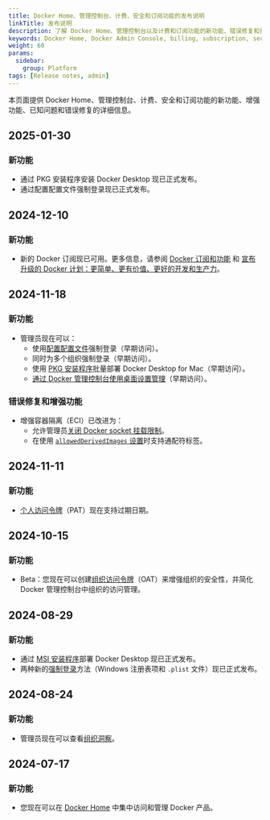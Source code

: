```yaml
---
title: Docker Home、管理控制台、计费、安全和订阅功能的发布说明
linkTitle: 发布说明
description: 了解 Docker Home、管理控制台以及计费和订阅功能的新功能、错误修复和重大变更
keywords: Docker Home, Docker Admin Console, billing, subscription, security, admin, releases, what's new
weight: 60
params:
  sidebar:
    group: Platform
tags: [Release notes, admin]
---
```


本页面提供 Docker Home、管理控制台、计费、安全和订阅功能的新功能、增强功能、已知问题和错误修复的详细信息。

## 2025-01-30

### 新功能

- 通过 PKG 安装程序安装 Docker Desktop 现已正式发布。
- 通过配置配置文件强制登录现已正式发布。

## 2024-12-10

### 新功能

- 新的 Docker 订阅现已可用。更多信息，请参阅 [Docker 订阅和功能](/manuals/subscription/details.md) 和 [宣布升级的 Docker 计划：更简单、更有价值、更好的开发和生产力](https://www.docker.com/blog/november-2024-updated-plans-announcement/)。

## 2024-11-18

### 新功能

- 管理员现在可以：
  - 使用[配置配置文件](/manuals/enterprise/security/enforce-sign-in/methods.md#configuration-profiles-method-mac-only)强制登录（早期访问）。
  - 同时为多个组织强制登录（早期访问）。
  - 使用 [PKG 安装程序](/manuals/enterprise/enterprise-deployment/pkg-install-and-configure.md)批量部署 Docker Desktop for Mac（早期访问）。
  - [通过 Docker 管理控制台使用桌面设置管理](/manuals/enterprise/security/hardened-desktop/settings-management/configure-admin-console.md)（早期访问）。

### 错误修复和增强功能

- 增强容器隔离（ECI）已改进为：
  - 允许管理员[关闭 Docker socket 挂载限制](/manuals/enterprise/security/hardened-desktop/enhanced-container-isolation/config.md#allowing-all-containers-to-mount-the-docker-socket)。
  - 在使用 [`allowedDerivedImages` 设置](/manuals/enterprise/security/hardened-desktop/enhanced-container-isolation/config.md#docker-socket-mount-permissions-for-derived-images)时支持通配符标签。

## 2024-11-11

### 新功能

- [个人访问令牌](/security/access-tokens/)（PAT）现在支持过期日期。

## 2024-10-15

### 新功能

- Beta：您现在可以创建[组织访问令牌](/security/for-admins/access-tokens/)（OAT）来增强组织的安全性，并简化 Docker 管理控制台中组织的访问管理。

## 2024-08-29

### 新功能

- 通过 [MSI 安装程序](/manuals/enterprise/enterprise-deployment/msi-install-and-configure.md)部署 Docker Desktop 现已正式发布。
- 两种新的[强制登录](/manuals/enterprise/security/enforce-sign-in/_index.md)方法（Windows 注册表项和 `.plist` 文件）现已正式发布。

## 2024-08-24

### 新功能

- 管理员现在可以查看[组织洞察](/manuals/admin/organization/insights.md)。

## 2024-07-17

### 新功能

- 您现在可以在 [Docker Home](https://app.docker.com) 中集中访问和管理 Docker 产品。